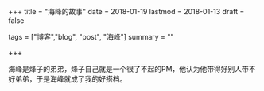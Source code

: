 +++ 
title = "海峰的故事"
date = 2018-01-19 
lastmod = 2018-01-13 
draft = false

tags = ["博客","blog", "post", "海峰"] 
summary = ""

+++

海峰是烽子的弟弟，烽子自己就是一个很了不起的PM，他认为他带得好别人带不好弟弟，于是海峰就成了我的好搭档。
